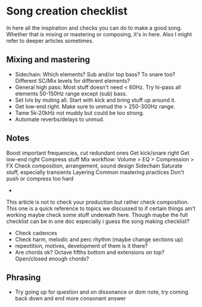 # Song creation checklist
In here all the inspiration and checks you can do to make a good song. Whether that is mixing or mastering or composing, it's in here. Also I might refer to deeper articles sometimes.

## Mixing and mastering
- Sidechain: Which elements? Sub and/or top bass? To snare too? Different SC/Mix levels for different elements?
- General high pass: Most stuff doesn't need < 60Hz. Try hi-pass all elements 50-150Hz range except (sub) bass.
- Set lvls by muting all. Start with kick and bring stuff up around it.
- Get low-end right. Make sure to unmud the > 250-300Hz range.
- Tame 5k-20kHz not muddy but could be too strong.
- Automate reverbs/delays to unmud.

## Notes
Boost important frequencies, cut redundant ones
Get kick/snare right
Get low-end right
Compress stuff
Mix workflow: Volume > EQ > Compression > FX
Check composition, arrangement, sound design
Sidechain
Saturate stuff, especially transients
Layering
Common mastering practices
Don't push or compress too hard

- 

This article is not to check your production but rather check composition. This one is a quick reference to topics we discussed to if certain things ain't working maybe check some stuff undereath here. Though maybe the full checklist can be in one doc especially i guess the song making checklist?

- Check cadences
- Check harm, melodic and perc rhythm (maybe change sections up)
- repeotition, motives, development of them is it there?
- Are chords ok? Octave fifths bottom and extensions on top? Open/closed enough chords?


## Phrasing
- Try going up for question and on dissonance or dom note, try coming back down and end more consonant answer
